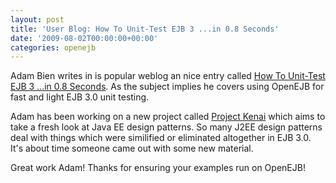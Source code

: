 ```yaml
---
layout: post
title: 'User Blog: How To Unit-Test EJB 3 ...in 0.8 Seconds'
date: '2009-08-02T00:00:00+00:00'
categories: openejb
---
```

Adam Bien writes in is popular weblog an nice entry called <a href="http://www.adam-bien.com/roller/abien/entry/how_to_unit_test_ejb">How To Unit-Test EJB 3 ...in 0.8 Seconds</a>.  As the subject implies he covers using OpenEJB for fast and light EJB 3.0 unit testing.  

Adam has been working on a new project called <a href="http://kenai.com/projects/javaee-patterns/">Project Kenai</a> which aims to take a fresh look at Java EE design patterns.  So many J2EE design patterns deal with things which were similified or eliminated altogether in EJB 3.0.  It's about time someone came out with some new material.

Great work Adam!  Thanks for ensuring your examples run on OpenEJB!
